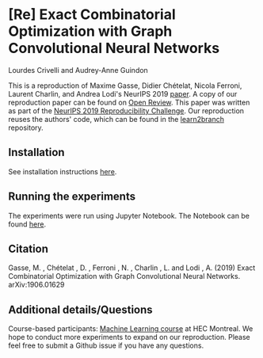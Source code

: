 # [Re] Exact Combinatorial Optimization with Graph Convolutional Neural Networks
Lourdes Crivelli and Audrey-Anne Guindon

This is a reproduction of Maxime Gasse, Didier Chételat, Nicola Ferroni, Laurent Charlin, and Andrea Lodi's NeurIPS 2019  [paper](https://arxiv.org/abs/1906.01629).
A copy of our reproduction paper can be found on [Open Review](https://openreview.net/forum?id=r1x-_acfaH). This paper was written as part of the [NeurIPS 2019 Reproducibility Challenge](https://reproducibility-challenge.github.io/neurips2019/).
Our reproduction reuses the authors' code, which can be found in the [learn2branch](https://github.com/ds4dm/learn2branch) repository.

## Installation

See installation instructions [here](INSTALL.md).

## Running the experiments

The experiments were run using Jupyter Notebook. The Notebook can be found [here](final_notebook.ipynb).

## Citation

Gasse, M. , Chételat , D. , Ferroni , N. , Charlin , L. and Lodi , A. (2019) Exact Combinatorial Optimization
with Graph Convolutional Neural Networks. arXiv:1906.01629


## Additional details/Questions

Course-based participants: [Machine Learning course](http://www.cs.toronto.edu/~lcharlin/courses/80-629/) at HEC Montreal. We hope to conduct more experiments to expand on our reproduction. Please feel free to submit a Github issue if you have any questions.
